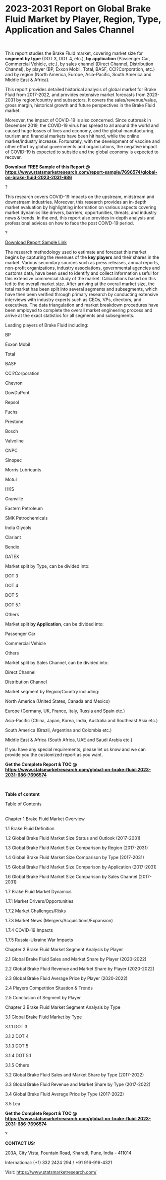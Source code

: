 <h1>2023-2031 Report on Global Brake Fluid Market by Player, Region, Type, Application and Sales Channel</h1><br/><p>This report studies the Brake Fluid market, covering market size for <strong>segment by type</strong> (DOT 3, DOT 4, etc.), <strong>by application</strong> (Passenger Car, Commercial Vehicle, etc.), by sales channel (Direct Channel, Distribution Channel), by player (BP, Exxon Mobil, Total, BASF, CCI?Corporation, etc.) and by region (North America, Europe, Asia-Pacific, South America and Middle East & Africa).</p>
 
 
 
 <p>This report provides detailed historical analysis of global market for Brake Fluid from 2017-2022, and provides extensive market forecasts from 2023-2031 by region/country and subsectors. It covers the sales/revenue/value, gross margin, historical growth and future perspectives in the Brake Fluid market.</p>
 
 
 
 <p>Moreover, the impact of COVID-19 is also concerned. Since outbreak in December 2019, the COVID-19 virus has spread to all around the world and caused huge losses of lives and economy, and the global manufacturing, tourism and financial markets have been hit hard, while the online market/industry increase. Fortunately, with the development of vaccine and other effort by global governments and organizations, the negative impact of COVID-19 is expected to subside and the global economy is expected to recover.</p>
 
 
 
 <div><b>Download FREE Sample of this Report @ <a href="https://www.statsmarketresearch.com/download-free-sample/7696574/global-on-brake-fluid-2023-2031-686">https://www.statsmarketresearch.com/report-sample/7696574/global-on-brake-fluid-2023-2031-686</a></b></div>
 
 
 
 <p>? </p>
 
 
 
 <p>This research covers COVID-19 impacts on the upstream, midstream and downstream industries. Moreover, this research provides an in-depth market evaluation by highlighting information on various aspects covering market dynamics like drivers, barriers, opportunities, threats, and industry news & trends. In the end, this report also provides in-depth analysis and professional advices on how to face the post COIVD-19 period.</p>
 
 
 
 <p>? </p>
 
 
 
 <p><a href="https://www.statsmarketresearch.com/download-free-sample/7696574/global-on-brake-fluid-2023-2031-686">Download Report Sample Link</a></p>
 
 
 
 <p>The research methodology used to estimate and forecast this market begins by capturing the revenues of the <strong>key players</strong> and their shares in the market. Various secondary sources such as press releases, annual reports, non-profit organizations, industry associations, governmental agencies and customs data, have been used to identify and collect information useful for this extensive commercial study of the market. Calculations based on this led to the overall market size. After arriving at the overall market size, the total market has been split into several segments and subsegments, which have then been verified through primary research by conducting extensive interviews with industry experts such as CEOs, VPs, directors, and executives. The data triangulation and market breakdown procedures have been employed to complete the overall market engineering process and arrive at the exact statistics for all segments and subsegments.</p>
 
 
 
 <p>Leading players of Brake Fluid including:</p>
 
 
 
 <p>BP</p>
 
 
 
 <p>Exxon Mobil</p>
 
 
 
 <p>Total</p>
 
 
 
 <p>BASF</p>
 
 
 
 <p>CCI?Corporation</p>
 
 
 
 <p>Chevron</p>
 
 
 
 <p>DowDuPont</p>
 
 
 
 <p>Repsol</p>
 
 
 
 <p>Fuchs</p>
 
 
 
 <p>Prestone</p>
 
 
 
 <p>Bosch</p>
 
 
 
 <p>Valvoline</p>
 
 
 
 <p>CNPC</p>
 
 
 
 <p>Sinopec</p>
 
 
 
 <p>Morris Lubricants</p>
 
 
 
 <p>Motul</p>
 
 
 
 <p>HKS</p>
 
 
 
 <p>Granville</p>
 
 
 
 <p>Eastern Petroleum</p>
 
 
 
 <p>SMK Petrochemicals</p>
 
 
 
 <p>India Glycols</p>
 
 
 
 <p>Clariant</p>
 
 
 
 <p>Bendix</p>
 
 
 
 <p>DATEX</p>
 
 
 
 <p>Market split by Type, can be divided into:</p>
 
 
 
 <p>DOT 3</p>
 
 
 
 <p>DOT 4</p>
 
 
 
 <p>DOT 5</p>
 
 
 
 <p>DOT 5.1</p>
 
 
 
 <p>Others</p>
 
 
 
 <p>Market split <strong>by Application</strong>, can be divided into:</p>
 
 
 
 <p>Passenger Car</p>
 
 
 
 <p>Commercial Vehicle</p>
 
 
 
 <p>Others</p>
 
 
 
 <p>Market split by Sales Channel, can be divided into:</p>
 
 
 
 <p>Direct Channel</p>
 
 
 
 <p>Distribution Channel</p>
 
 
 
 <p>Market segment by Region/Country including:</p>
 
 
 
 <p>North America (United States, Canada and Mexico)</p>
 
 
 
 <p>Europe (Germany, UK, France, Italy, Russia and Spain etc.)</p>
 
 
 
 <p>Asia-Pacific (China, Japan, Korea, India, Australia and Southeast Asia etc.)</p>
 
 
 
 <p>South America (Brazil, Argentina and Colombia etc.)</p>
 
 
 
 <p>Middle East & Africa (South Africa, UAE and Saudi Arabia etc.)</p>
 
 
 
 <p>If you have any special requirements, please let us know and we can provide you the customized report as you want.</p>
 
 
 
 <div><b>Get the Complete Report & TOC @ <a href="https://www.statsmarketresearch.com/global-on-brake-fluid-2023-2031-686-7696574">https://www.statsmarketresearch.com/global-on-brake-fluid-2023-2031-686-7696574</a></b></div>
 
 
 
 <p><br />
 
 <b>Table of content</b></p>
 
 
 
 <p>Table of Contents<br />
 
 <br />
 
 Chapter 1 Brake Fluid Market Overview<br />
 
 1.1 Brake Fluid Definition<br />
 
 1.2 Global Brake Fluid Market Size Status and Outlook (2017-2031)<br />
 
 1.3 Global Brake Fluid Market Size Comparison by Region (2017-2031)<br />
 
 1.4 Global Brake Fluid Market Size Comparison by Type (2017-2031)<br />
 
 1.5 Global Brake Fluid Market Size Comparison by Application (2017-2031)<br />
 
 1.6 Global Brake Fluid Market Size Comparison by Sales Channel (2017-2031)<br />
 
 1.7 Brake Fluid Market Dynamics<br />
 
 1.7.1 Market Drivers/Opportunities<br />
 
 1.7.2 Market Challenges/Risks<br />
 
 1.7.3 Market News (Mergers/Acquisitions/Expansion)<br />
 
 1.7.4 COVID-19 Impacts<br />
 
 1.7.5 Russia-Ukraine War Impacts<br />
 
 Chapter 2 Brake Fluid Market Segment Analysis by Player<br />
 
 2.1 Global Brake Fluid Sales and Market Share by Player (2020-2022)<br />
 
 2.2 Global Brake Fluid Revenue and Market Share by Player (2020-2022)<br />
 
 2.3 Global Brake Fluid Average Price by Player (2020-2022)<br />
 
 2.4 Players Competition Situation & Trends<br />
 
 2.5 Conclusion of Segment by Player<br />
 
 Chapter 3 Brake Fluid Market Segment Analysis by Type<br />
 
 3.1 Global Brake Fluid Market by Type<br />
 
 3.1.1 DOT 3<br />
 
 3.1.2 DOT 4<br />
 
 3.1.3 DOT 5<br />
 
 3.1.4 DOT 5.1<br />
 
 3.1.5 Others<br />
 
 3.2 Global Brake Fluid Sales and Market Share by Type (2017-2022)<br />
 
 3.3 Global Brake Fluid Revenue and Market Share by Type (2017-2022)<br />
 
 3.4 Global Brake Fluid Average Price by Type (2017-2022)<br />
 
 3.5 Lea</p>
 
 
 
 <div><b>Get the Complete Report & TOC @ <a href="https://www.statsmarketresearch.com/global-on-brake-fluid-2023-2031-686-7696574">https://www.statsmarketresearch.com/global-on-brake-fluid-2023-2031-686-7696574</a></b></div>
 
 
 
 <p>? </p>
 
 
 
 <p><b>CONTACT US:</b><br />
 
 203A, City Vista, Fountain Road, Kharadi, Pune, India - 411014<br />
 
 International: (+1) 332 2424 294 / +91 916-916-4321<br />
 
 Visit: <a href="https://www.statsmarketresearch.com/">https://www.statsmarketresearch.com/</a></p>